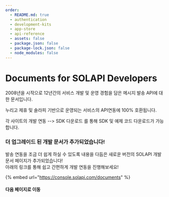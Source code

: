 ```yaml
---
order:
  - README.md: true
  - authentication
  - development-kits
  - app-store
  - api-reference
  - assets: false
  - package.json: false
  - package-lock.json: false
  - node_modules: false
---
```


# Documents for SOLAPI Developers

2008년을 시작으로 12년간의 서비스 개발 및 운영 경험을 담은 메시지 발송 API에 대한 문서입니다.

누리고 제휴 및 솔라피 기반으로 운영되는 서비스의 API연동에 100% 호환됩니다.

각 사이트의 개발 연동 --> SDK 다운로드 를 통해 SDK 및 예제 코드 다운로드가 가능합니다.

### 더 업그레이드 된 개발 문서가 추가되었습니다!

발송 연동을 조금 더 쉽게 하실 수 있도록 내용을 다듬은 새로운 버전의 SOLAPI 개발 문서 페이지가 추가되었습니다!\
아래의 링크를 통해 쉽고 간편하게 개발 연동을 진행해보세요!

{% embed url="https://console.solapi.com/documents" %}



#### 다음 페이지로 이동
